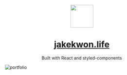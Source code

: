 
<p align="center">
  <img width="75" height="75" src="https://user-images.githubusercontent.com/25089799/79623401-17e7ef00-80ea-11ea-8e69-c422b3e98879.png">
</p>

<a href="http://www.jakekwon.life"><h1 align="center">jakekwon.life</h2></a>

<p align="center">Built with React and styled-components</>

![portfolio](https://user-images.githubusercontent.com/25089799/79528825-05fa4380-8039-11ea-8f5a-827a8338874e.png)
